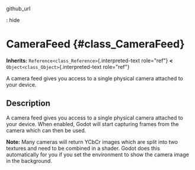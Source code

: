 github\_url

:   hide

CameraFeed {#class_CameraFeed}
==========

**Inherits:** `Reference<class_Reference>`{.interpreted-text role="ref"}
**\<** `Object<class_Object>`{.interpreted-text role="ref"}

A camera feed gives you access to a single physical camera attached to
your device.

Description
-----------

A camera feed gives you access to a single physical camera attached to
your device. When enabled, Godot will start capturing frames from the
camera which can then be used.

**Note:** Many cameras will return YCbCr images which are split into two
textures and need to be combined in a shader. Godot does this
automatically for you if you set the environment to show the camera
image in the background.
